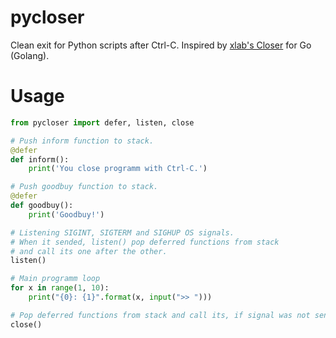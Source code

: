 # pycloser
Сlean exit for Python scripts after Ctrl-C. Inspired by [xlab's Closer](https://github.com/xlab/closer) for Go (Golang).
# Usage
```python
from pycloser import defer, listen, close

# Push inform function to stack.
@defer
def inform():
	print('You close programm with Ctrl-C.')

# Push goodbuy function to stack.
@defer
def goodbuy():
	print('Goodbuy!')

# Listening SIGINT, SIGTERM and SIGHUP OS signals.
# When it sended, listen() pop deferred functions from stack
# and call its one after the other.
listen()

# Main programm loop
for x in range(1, 10):
	print("{0}: {1}".format(x, input(">> ")))

# Pop deferred functions from stack and call its, if signal was not sended.
close()
```